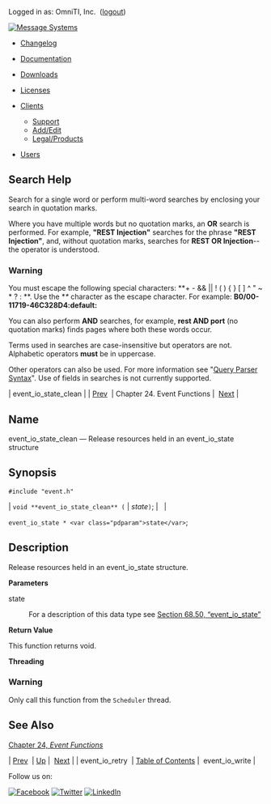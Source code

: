 Logged in as: OmniTI, Inc.  ([logout](https://support.messagesystems.com/logout.php))

[![Message Systems](https://support.messagesystems.com/images/ms-white205.png)](https://support.messagesystems.com/start.php) 

*   [Changelog](https://support.messagesystems.com/start.php?show=changelog)
*   [Documentation](https://support.messagesystems.com/docs/)
*   [Downloads](https://support.messagesystems.com/start.php)

*   [Licenses](https://support.messagesystems.com/license_summary.php)
*   <a href="">Clients</a>
    *   [Support](https://support.messagesystems.com/cs.php)
    *   [Add/Edit](https://support.messagesystems.com/edit_client.php)
    *   [Legal/Products](https://support.messagesystems.com/edit_products.php)
*   [Users](https://support.messagesystems.com/edit_customer.php)

## Search Help

Search for a single word or perform multi-word searches by enclosing your search in quotation marks.

Where you have multiple words but no quotation marks, an **OR** search is performed. For example, **"REST Injection"** searches for the phrase **"REST Injection"**, and, without quotation marks, searches for **REST OR Injection**--the operator is understood.

### Warning

You must escape the following special characters: **+ - && || ! ( ) { } [ ] ^ " ~ * ? : \**. Use the **\** character as the escape character. For example: **B0/00-11719-46C328D4\:default\:**

You can also perform **AND** searches, for example, **rest AND port** (no quotation marks) finds pages where both these words occur.

Terms used in searches are case-insensitive but operators are not. Alphabetic operators **must** be in uppercase.

Other operators can also be used. For more information see "[Query Parser Syntax](https://lucene.apache.org/core/old_versioned_docs/versions/3_0_0/queryparsersyntax.html)". Use of fields in searches is not currently supported.

| event_io_state_clean |
| [Prev](apis.event_io_retry.php)  | Chapter 24. Event Functions |  [Next](apis.event_io_write.php) |

<a name="apis.event_io_state_clean"></a>
## Name

event_io_state_clean — Release resources held in an event_io_state structure

## Synopsis

`#include "event.h"`

| `void **event_io_state_clean** (` | <var class="pdparam">state</var>`)`; |   |

`event_io_state * <var class="pdparam">state</var>`;<a name="idp24195424"></a>
## Description

Release resources held in an event_io_state structure.

**Parameters**

<dl class="variablelist">

<dt>state</dt>

<dd>

For a description of this data type see [Section 68.50, “event_io_state”](structs.event_io_state.php "68.50. event_io_state")

</dd>

</dl>

**Return Value**

This function returns void.

**Threading**
### Warning

Only call this function from the `Scheduler` thread.

<a name="idp24203184"></a>
## See Also

[Chapter 24, *Event Functions*](event.php "Chapter 24. Event Functions") 

| [Prev](apis.event_io_retry.php)  | [Up](event.php) |  [Next](apis.event_io_write.php) |
| event_io_retry  | [Table of Contents](index.php) |  event_io_write |

Follow us on:

[![Facebook](https://support.messagesystems.com/images/icon-facebook.png)](http://www.facebook.com/messagesystems) [![Twitter](https://support.messagesystems.com/images/icon-twitter.png)](http://twitter.com/#!/MessageSystems) [![LinkedIn](https://support.messagesystems.com/images/icon-linkedin.png)](http://www.linkedin.com/company/message-systems)